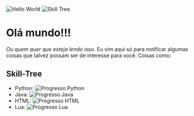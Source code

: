 ![Hello World](https://media.tenor.com/mGgWY8RkgYMAAAAC/hello-world.gif)
![Skill Tree](http://blob.firecast.com.br/blobs/BQSJQBMA_2859473/65011067b57242bd016ccac6.jpg)
# Olá mundo!!!
_Ou quem quer que esteja lendo isso._
Eu vim aqui só para notificar algumas coisas que talvez possam ser de interesse para você. Coisas como:


## Skill-Tree
- Python: ![Progresso Python](https://progress-bar.dev/66/ "Progresso Python")
- Java: ![Progresso Java](https://progress-bar.dev/32/ "Progresso Java")
- HTML: ![Progresso HTML](https://progress-bar.dev/15/ "Progresso HTML")
- Lua: ![Progresso Lua](https://progress-bar.dev/75/ "Progresso Lua")
